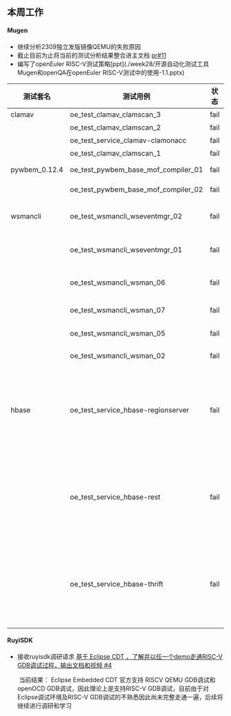 ## 本周工作

#### Mugen

- 继续分析2309独立发版镜像QEMU的失败原因
- 截止目前为止将当前的测试分析结果整合进主文档 [pr#11](https://gitee.com/yunxiangluo/openEuler-RISC-V-23.09-independent/pulls/11)
- 编写了openEuler RISC-V测试策略[ppt](./week28/开源自动化测试工具Mugen和openQA在openEuler RISC-V测试中的使用-1.1.pptx)

| 测试套名      | 测试用例                            | 状态 | 原因                                                         | 结果                                             |
| ------------- | ----------------------------------- | ---- | ------------------------------------------------------------ | ------------------------------------------------ |
| clamav        | oe_test_clamav_clamscan_3           | fail | 超时                                                         | 增加测试时间后通过                               |
|               | oe_test_clamav_clamscan_2           | fail | 超时                                                         | 增加测试时间后通过                               |
|               | oe_test_service_clamav-clamonacc    | fail | 超时                                                         | 增加测试时间后通过                               |
|               | oe_test_clamav_clamscan_1           | fail | 超时                                                         | 增加测试时间后通过                               |
| pywbem_0.12.4 | oe_test_pywbem_base_mof_compiler_01 | fail | 连接失败                                                     | https://gitee.com/openeuler/RISC-V/issues/I8VSD0 |
|               | oe_test_pywbem_base_mof_compiler_02 | fail | 连接失败                                                     | https://gitee.com/openeuler/RISC-V/issues/I8VSD0 |
| wsmancli      | oe_test_wsmancli_wseventmgr_02      | fail | 网络原因无法下载对应测试文件                                 | https://gitee.com/openeuler/RISC-V/issues/I8VSDM |
|               | oe_test_wsmancli_wseventmgr_01      | fail | 网络原因无法下载对应测试文件                                 | https://gitee.com/openeuler/RISC-V/issues/I8VSDM |
|               | oe_test_wsmancli_wsman_06           | fail | 连接smash/ipmi时超时                                         | https://gitee.com/openeuler/RISC-V/issues/I8VSDM |
|               | oe_test_wsmancli_wsman_07           | fail | 连接网络时超时                                               | https://gitee.com/openeuler/RISC-V/issues/I8VSDM |
|               | oe_test_wsmancli_wsman_05           | fail | 连接网络时超时                                               | https://gitee.com/openeuler/RISC-V/issues/I8VSDM |
|               | oe_test_wsmancli_wsman_02           | fail | 缺少对应docker                                               | https://gitee.com/openeuler/RISC-V/issues/I8VSDM |
| hbase         | oe_test_service_hbase-regionserver  | fail | 没有包hbase，hadoop-3.1-hdfs，hadoop-3.1-mapreduce，hadoop-3.1-yarn | https://gitee.com/openeuler/RISC-V/issues/I8VS5N |
|               | oe_test_service_hbase-rest          | fail | 没有包hbase，hadoop-3.1-hdfs，hadoop-3.1-mapreduce，hadoop-3.1-yarn | https://gitee.com/openeuler/RISC-V/issues/I8VS5N |
|               | oe_test_service_hbase-thrift        | fail | 没有包hbase，hadoop-3.1-hdfs，hadoop-3.1-mapreduce，hadoop-3.1-yarn | https://gitee.com/openeuler/RISC-V/issues/I8VS5N |

#### RuyiSDK

- 接收ruyisdk调研请求 [基于 Eclipse CDT ，了解并以任一个demo走通RISC-V GDB调试过程，输出文档和视频 #4](https://github.com/ruyisdk/pmd/issues/4)

  ​        当前结果： Eclipse Embedded CDT 官方支持 RISCV QEMU GDB调试和openOCD GDB调试，因此理论上是支持RISC-V GDB调试，目前由于对Eclipse调试环境及RISC-V GDB调试的不熟悉因此尚未完整走通一遍，后续将继续进行调研和学习

